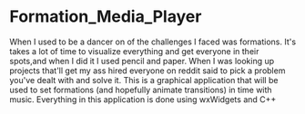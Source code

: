 # Formation_Media_Player
When I used to be a dancer on of the challenges I faced was formations. It's takes a lot of time to visualize everything and get everyone in their spots,and when I did it I used pencil and paper. When I was looking up projects that'll get my ass hired everyone on reddit said to pick a problem you've dealt with and solve it. This is a graphical application that will be used to set formations (and hopefully animate transitions) in time with music. Everything in this application is done using wxWidgets and C++
